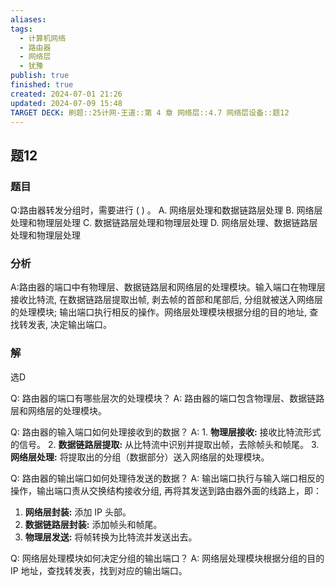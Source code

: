 ```yaml
---
aliases: 
tags:
  - 计算机网络
  - 路由器
  - 网络层
  - 犹豫
publish: true
finished: true
created: 2024-07-01 21:26
updated: 2024-07-09 15:48
TARGET DECK: 刷题::25计网-王道::第 4 章 网络层::4.7 网络层设备::题12
---
```

 
## 题12
### 题目
Q:路由器转发分组时，需要进行 ( ) 。
A. 网络层处理和数据链路层处理 B. 网络层处理和物理层处理
C. 数据链路层处理和物理层处理 D. 网络层处理、数据链路层处理和物理层处理
### 分析
A:路由器的端口中有物理层、数据链路层和网络层的处理模块。输入端口在物理层接收比特流,  在数据链路层提取出帧, 剥去帧的首部和尾部后, 分组就被送入网络层的处理模块; 输出端口执行相反的操作。网络层处理模块根据分组的目的地址, 查找转发表, 决定输出端口。
### 解 
选D




Q: 路由器的端口有哪些层次的处理模块？
A: 路由器的端口包含物理层、数据链路层和网络层的处理模块。




Q: 路由器的输入端口如何处理接收到的数据？
A: 1. **物理层接收:**  接收比特流形式的信号。
2. **数据链路层提取:** 从比特流中识别并提取出帧，去除帧头和帧尾。
3. **网络层处理:** 将提取出的分组（数据部分）送入网络层的处理模块。




Q: 路由器的输出端口如何处理待发送的数据？
A: 输出端口执行与输入端口相反的操作，输出端口责从交换结构接收分组, 再将其发送到路由器外面的线路上，即：
1. **网络层封装:**  添加 IP 头部。
2. **数据链路层封装:** 添加帧头和帧尾。
3. **物理层发送:** 将帧转换为比特流并发送出去。




Q: 网络层处理模块如何决定分组的输出端口？
A: 网络层处理模块根据分组的目的 IP 地址，查找转发表，找到对应的输出端口。
